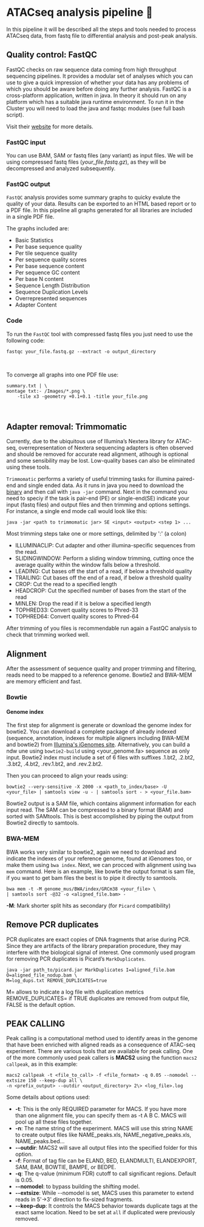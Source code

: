 # ATACseq analysis pipeline :icecream:

In this pipeline it will be described all the steps and tools needed to process ATACseq data, from fastq file to differential analysis and post-peak analysis.

## Quality control: FastQC
FastQC checks on raw sequence data coming from high throughput sequencing pipelines. It provides a modular set of analyses which you can use to give a quick impression of whether your data has any problems of which you should be aware before doing any further analysis. FastQC is a cross-platform application, written in java. In theory it should run on any platform which has a suitable java runtime environment. To run it in the Cluster you will need to load the java and fastqc modules (see full bash script).

Visit their [website](https://www.bioinformatics.babraham.ac.uk/projects/fastqc/) for more details.

### FastQC input
You can use BAM, SAM or fastq files (any variant) as input files. We will be using compressed fastq files (_your_file.fastq.gz_), as they will be decompressed and analyzed subsequently.

### FastQC output
`FastQC` analysis provides some summary graphs to quicky evalute the quality of your data. Results can be exported to an HTML based report or to a PDF file. In this pipeline all graphs generated for all libraries are included in a single PDF file.

The graphs included are:
* Basic Statistics
* Per base sequence quality
* Per tile sequence quality
* Per sequence quality scores
* Per base sequence content
* Per sequence GC content
* Per base N content
* Sequence Length Distribution
* Sequence Duplication Levels
* Overrepresented sequences
* Adapter Content

### Code
To run the `FastQC` tool with compressed fastq files you just need to use the following code:

````
fastqc your_file.fastq.gz --extract -o output_directory
````
</br>

To converge all graphs into one PDF file use:

````
summary.txt | \
montage txt:- /Images/*.png \
	-tile x3 -geometry +0.1+0.1 -title your_file.png
````
</br>

## Adapter removal: Trimmomatic
Currently, due to the ubiquitous use of Illumina’s Nextera
library for ATAC-seq, overrepresentation of Nextera
sequencing adapters is often observed and should be
removed for accurate read alignment, atlhough is optional and some sensibility may be lost. Low-quality bases can also be eliminated using these tools.

`Trimmomatic` performs a variety of useful trimming tasks for illumina paired-end and single ended data. As it runs in java you need to download the [binary](http://www.usadellab.org/cms/?page=trimmomatic) and then call with `java -jar` command. Next in the command you need to speciy if the task is pair-end (PE) or single-end(SE) indicate your input (fastq files) and output files and then trimming and options settings. For instance, a single end mode call would look like this:
````
java -jar <path to trimmomatic jar> SE <input> <output> <step 1> ...
````
Most trimming steps take one or more settings, delimited by ':' (a colon)

* ILLUMINACLIP: Cut adapter and other illumina-specific sequences from the read.
* SLIDINGWINDOW: Perform a sliding window trimming, cutting once the average quality within the window falls below a threshold.
* LEADING: Cut bases off the start of a read, if below a threshold quality
* TRAILING: Cut bases off the end of a read, if below a threshold quality
* CROP: Cut the read to a specified length
* HEADCROP: Cut the specified number of bases from the start of the read
* MINLEN: Drop the read if it is below a specified length
* TOPHRED33: Convert quality scores to Phred-33
* TOPHRED64: Convert quality scores to Phred-64

After trimming of you files is recommendable run again a FastQC analysis to check that trimming worked well.

## Alignment
After the assessment of sequence quality and proper trimming and filtering, reads need to be mapped to a reference genome. Bowtie2 and BWA-MEM are memory efficient and fast. 


### Bowtie
#### Genome index
The first step for alignment is generate or download the genome index for bowtie2. You can download a complete package of already indexed (sequence, annotation, indexes for multiple aligners including BWA-MEM and bowtie2) from [Illumina's iGenomes site](https://support.illumina.com/sequencing/sequencing_software/igenome.html). Alternatively, you can build a ndw une using `bowtie2-build` using <your_genome.fa> sequence as only input. Bowtie2 index must include a set of 6 files with suffixes .1.bt2, .2.bt2, .3.bt2, .4.bt2, .rev.1.bt2, and .rev.2.bt2.

Then you can proceed to align your reads using:
````
bowtie2 --very-sensitive -X 2000 -x <path_to_index/base> -U <your_file> | samtools view -u - | samtools sort - > <your_file.bam>
````
Bowtie2 output is a SAM file, which contains alignment information for each input read. The SAM can be compressed to a binary format (BAM) and sorted with SAMtools. This is best accomplished by piping the output from Bowtie2 directly to samtools.

### BWA-MEM
BWA works very similar to bowtie2, again we need to download and indicate the indexes of your reference genome, found at iGenomes too, or make them using `bwa index`. Next, we can procced with alignment using `bwa mem` command. Here is an example, like bowtie the output format is sam file, if you want to get bam files the best is to pipe it directly to samtools.
````
bwa mem -t -M genome_mus/BWA/index/GRCm38 <your_file> \
| samtools sort -@32 -o <aligned_file.bam> -
````
**-M**: Mark shorter split hits as secondary (for `Picard` compatibility)

## Remove PCR duplicates
PCR duplicates are exact copies of DNA fragments that arise during PCR. Since they are artifacts of the library preparation procedure, they may interfere with the biological signal of interest. One commonly used program for removing PCR duplicates is Picard’s `MarkDuplicates`.

````
java -jar path_to/picard.jar MarkDuplicates I=aligned_file.bam O=aligned_file_nodup.bam \
M=log_dups.txt REMOVE_DUPLICATES=true
````
M= allows to indicate a log file with duplication metrics
REMOVE_DUPLICATES= if TRUE duplicates are removed from output file, FALSE is the default option.

## PEAK CALLING
Peak calling is a computational method used to identify areas in the genome that have been enriched with aligned reads as a consequence of ATAC-seq experiment. There are various tools that are available for peak calling. One of the more commonly used peak callers is **MACS2** using the function `macs2 callpeak`, as in this example:
````
macs2 callpeak -t <file_to_call> -f <file_format> -q 0.05 --nomodel --extsize 150 --keep-dup all \
-n <prefix_output> --outdir <output_directory> 2\> <log_file>.log
````
Some details about options used:

* **-t**: This is the only REQUIRED parameter for MACS. If you have more than one alignment file, you can specify them as -t A B C. MACS will pool up all these files together.
* **-n**: The name string of the experiment. MACS will use this string NAME to create output files like NAME_peaks.xls, NAME_negative_peaks.xls, NAME_peaks.bed...
* **--outdir**: MACS2 will save all output files into the specified folder for this option.
* **-f**: Format of tag file can be ELAND, BED, ELANDMULTI, ELANDEXPORT, SAM, BAM, BOWTIE, BAMPE, or BEDPE. 
* **-q**: The q-value (minimum FDR) cutoff to call significant regions. Default is 0.05.
* **--nomodel**: to bypass building the shifting model.
* **--extsize**: While --nomodel is set, MACS uses this parameter to extend reads in 5'->3' direction to fix-sized fragments.
* **--keep-dup**: It controls the MACS behavior towards duplicate tags at the exact same location. Need to be set at `all` if duplicated were previously removed.

